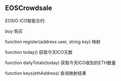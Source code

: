 ## EOSCrowdsale

EOSIO ICO智能合约

buy 购买

function register(address user, string key) 映射

function today() 获取今天ICO天数

function dailyTotals(today) 获取今天ICO收到的ETH数量

function keys(ethAddress) 查询映射结果
